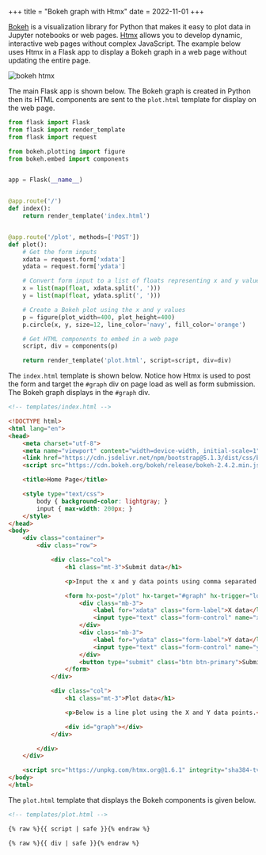 +++
title = "Bokeh graph with Htmx"
date = 2022-11-01
+++

[Bokeh](https://bokeh.org) is a visualization library for Python that makes it easy to plot data in Jupyter notebooks or web pages. [Htmx](https://htmx.org) allows you to develop dynamic, interactive web pages without complex JavaScript. The example below uses Htmx in a Flask app to display a Bokeh graph in a web page without updating the entire page.

<p><img src="/img/flask-bokeh-htmx.png" style="max-width:100%;" alt="bokeh htmx"></p>

The main Flask app is shown below. The Bokeh graph is created in Python then its HTML components are sent to the `plot.html` template for display on the web page.

```python
from flask import Flask
from flask import render_template
from flask import request

from bokeh.plotting import figure
from bokeh.embed import components


app = Flask(__name__)


@app.route('/')
def index():
    return render_template('index.html')


@app.route('/plot', methods=['POST'])
def plot():
    # Get the form inputs
    xdata = request.form['xdata']
    ydata = request.form['ydata']

    # Convert form input to a list of floats representing x and y values
    x = list(map(float, xdata.split(', ')))
    y = list(map(float, ydata.split(', ')))

    # Create a Bokeh plot using the x and y values
    p = figure(plot_width=400, plot_height=400)
    p.circle(x, y, size=12, line_color='navy', fill_color='orange')

    # Get HTML components to embed in a web page
    script, div = components(p)

    return render_template('plot.html', script=script, div=div)
```

The `index.html` template is shown below. Notice how Htmx is used to post the form and target the `#graph` div on page load as well as form submission. The Bokeh graph displays in the `#graph` div.

```html
<!-- templates/index.html -->

<!DOCTYPE html>
<html lang="en">
<head>
    <meta charset="utf-8">
    <meta name="viewport" content="width=device-width, initial-scale=1">
    <link href="https://cdn.jsdelivr.net/npm/bootstrap@5.1.3/dist/css/bootstrap.min.css" rel="stylesheet" integrity="sha384-1BmE4kWBq78iYhFldvKuhfTAU6auU8tT94WrHftjDbrCEXSU1oBoqyl2QvZ6jIW3" crossorigin="anonymous">
    <script src="https://cdn.bokeh.org/bokeh/release/bokeh-2.4.2.min.js" crossorigin="anonymous"></script>

    <title>Home Page</title>

    <style type="text/css">
        body { background-color: lightgray; }
        input { max-width: 200px; }
    </style>
</head>
<body>
    <div class="container">
        <div class="row">

            <div class="col">
                <h1 class="mt-3">Submit data</h1>

                <p>Input the x and y data points using comma separated values.</p>

                <form hx-post="/plot" hx-target="#graph" hx-trigger="load, submit">
                    <div class="mb-3">
                        <label for="xdata" class="form-label">X data</label>
                        <input type="text" class="form-control" name="xdata" value="1, 2, 3, 4, 5, 4, 2">
                    </div>
                    <div class="mb-3">
                        <label for="ydata" class="form-label">Y data</label>
                        <input type="text" class="form-control" name="ydata" value="6, 7, 2, 4, 5, 3.2, 4">
                    </div>
                    <button type="submit" class="btn btn-primary">Submit</button>
                </form>
            </div>

            <div class="col">
                <h1 class="mt-3">Plot data</h1>

                <p>Below is a line plot using the X and Y data points.</p>

                <div id="graph"></div>
            </div>

        </div>
    </div>

    <script src="https://unpkg.com/htmx.org@1.6.1" integrity="sha384-tvG/2mnCFmGQzYC1Oh3qxQ7CkQ9kMzYjWZSNtrRZygHPDDqottzEJsqS4oUVodhW" crossorigin="anonymous"></script>
</body>
</html>
```

The `plot.html` template that displays the Bokeh components is given below.

```html
<!-- templates/plot.html -->

{% raw %}{{ script | safe }}{% endraw %}

{% raw %}{{ div | safe }}{% endraw %}
```
